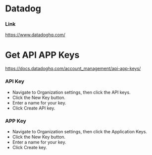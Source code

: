 # Datadog

### Link
https://www.datadoghq.com/

# Get API APP Keys
https://docs.datadoghq.com/account_management/api-app-keys/<br>

### API Key
- Navigate to Organization settings, then click the API keys.
- Click the New Key button.
- Enter a name for your key.
- Click Create API key.

### APP Key
- Navigate to Organization settings, then click the Application Keys.
- Click the New Key button.
- Enter a name for your key.
- Click Create key.
